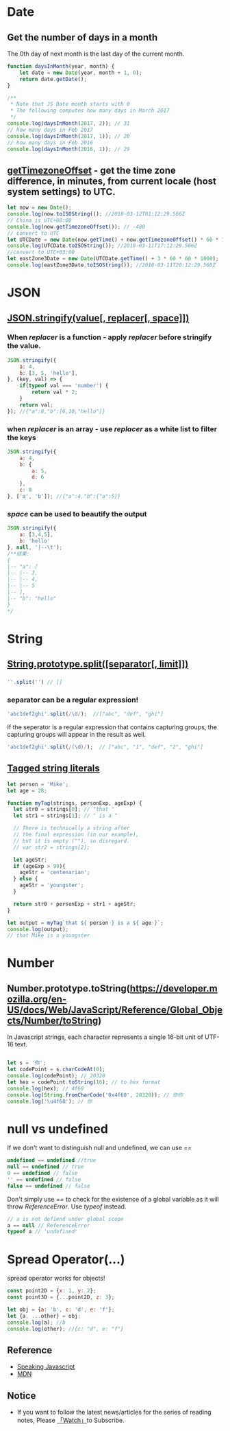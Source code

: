 # Date

## Get the number of days in a month 

The 0th day of next month is the last day of the current month.
```javascript
function daysInMonth(year, month) {
    let date = new Date(year, month + 1, 0);
    return date.getDate();
}

/**
 * Note that JS Date month starts with 0
 * The following computes how many days in March 2017
 */
console.log(daysInMonth(2017, 2)); // 31 
// how many days in Feb 2017
console.log(daysInMonth(2017, 1)); // 28
// how many days in Feb 2016
console.log(daysInMonth(2016, 1)); // 29
```

## [getTimezoneOffset](https://developer.mozilla.org/en-US/docs/Web/JavaScript/Reference/Global_Objects/Date/getTimezoneOffset) - get the time zone difference, in minutes, from current locale (host system settings) to UTC.

```javascript
let now = new Date(); 
console.log(now.toISOString()); //2018-03-12T01:12:29.566Z
// China is UTC+08:00
console.log(now.getTimezoneOffset()); // -480
// convert to UTC 
let UTCDate = new Date(now.getTime() + now.getTimezoneOffset() * 60 * 1000);
console.log(UTCDate.toISOString()); //2018-03-11T17:12:29.566Z
//convert to UTC+03:00
let eastZone3Date = new Date(UTCDate.getTime() + 3 * 60 * 60 * 1000);
console.log(eastZone3Date.toISOString()); //2018-03-11T20:12:29.566Z
```

# JSON

##  [JSON.stringify(value[, replacer[, space]])](https://developer.mozilla.org/en-US/docs/Web/JavaScript/Reference/Global_Objects/JSON/stringify)

### When *replacer* is a function - apply *replacer* before stringify the value.
```javascript
JSON.stringify({
    a: 4,
    b: [3, 5, 'hello'],
}, (key, val) => {
    if(typeof val === 'number') {
        return val * 2;
    }
    return val;
}); //{"a":8,"b":[6,10,"hello"]}
```

### when *replacer* is an array - use *replacer* as a white list to filter the keys

```javascript
JSON.stringify({
    a: 4,
    b: {
        a: 5,
        d: 6
    },
    c: 8
}, ['a', 'b']); //{"a":4,"b":{"a":5}}
```

### *space* can be used to beautify the output

```javascript
JSON.stringify({
    a: [3,4,5],
    b: 'hello'
}, null, '|--\t');
/**结果:
{
|--	"a": [
|--	|--	3,
|--	|--	4,
|--	|--	5
|--	],
|--	"b": "hello"
}
*/
```

# String

##  [String.prototype.split([separator[, limit]])](https://developer.mozilla.org/en-US/docs/Web/JavaScript/Reference/Global_Objects/String/split)

###
```javascript
''.split('') // []
```

### separator can be a regular expression!
```javascript
'abc1def2ghi'.split(/\d/);  //["abc", "def", "ghi"]
```

If the seperator is a regular expression that contains capturing groups, the capturing groups will appear in the result as well.
```javascript
'abc1def2ghi'.split(/(\d)/);  // ["abc", "1", "def", "2", "ghi"]
```

##  [Tagged  string literals](https://developer.mozilla.org/en-US/docs/Web/JavaScript/Reference/Template_literals)

```javascript
let person = 'Mike';
let age = 28;

function myTag(strings, personExp, ageExp) {
  let str0 = strings[0]; // "that "
  let str1 = strings[1]; // " is a "

  // There is technically a string after
  // the final expression (in our example),
  // but it is empty (""), so disregard.
  // var str2 = strings[2];

  let ageStr;
  if (ageExp > 99){
    ageStr = 'centenarian';
  } else {
    ageStr = 'youngster';
  }

  return str0 + personExp + str1 + ageStr;
}

let output = myTag`that ${ person } is a ${ age }`;
console.log(output);
// that Mike is a youngster
```

# Number

## Number.prototype.toString(https://developer.mozilla.org/en-US/docs/Web/JavaScript/Reference/Global_Objects/Number/toString)

In Javascript strings, each character represents a single 16-bit unit of UTF-16 text.

```javascript

let s = '你';
let codePoint = s.charCodeAt(0);
console.log(codePoint); // 20320
let hex = codePoint.toString(16); // to hex format
console.log(hex); // 4f60
console.log(String.fromCharCode('0x4f60', 20320)); // 你你
console.log('\u4f60'); // 你
```

# null vs undefined

If we don't want to distinguish null and undefined, we can use *==*

```javascript
undefined == undefined //true
null == undefined // true
0 == undefined // false
'' == undefined // false
false == undefined // false
```

Don't simply use *==* to check for the existence of a global variable as it will throw *ReferenceError*. Use *typeof* instead.

```javascript
// a is not defiend under global scope
a == null // ReferenceError
typeof a // 'undefined'
```

# Spread Operator(...)

spread operator works for objects!
```javascript
const point2D = {x: 1, y: 2};
const point3D = {...point2D, z: 3};

let obj = {a: 'b', c: 'd', e: 'f'};
let {a, ...other} = obj;
console.log(a); //b
console.log(other); //{c: "d", e: "f"}
```

## Reference 

* [Speaking Javascript](https://www.amazon.com/Speaking-JavaScript-Depth-Guide-Programmers/dp/1449365035/ref=sr_1_1?s=books&ie=UTF8&qid=1521248539&sr=1-1&keywords=speaking+JavaScript)
* [MDN](https://developer.mozilla.org/en-US/)


## Notice

* If you want to follow the latest news/articles for the series of reading notes, Please [「Watch」](https://github.com/n0ruSh/the-art-of-reading)to Subscribe.